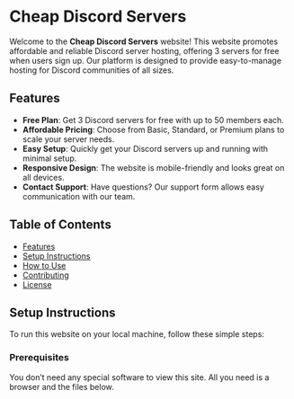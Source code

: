 # Cheap Discord Servers

Welcome to the **Cheap Discord Servers** website! This website promotes affordable and reliable Discord server hosting, offering 3 servers for free when users sign up. Our platform is designed to provide easy-to-manage hosting for Discord communities of all sizes.

## Features

- **Free Plan**: Get 3 Discord servers for free with up to 50 members each.
- **Affordable Pricing**: Choose from Basic, Standard, or Premium plans to scale your server needs.
- **Easy Setup**: Quickly get your Discord servers up and running with minimal setup.
- **Responsive Design**: The website is mobile-friendly and looks great on all devices.
- **Contact Support**: Have questions? Our support form allows easy communication with our team.

## Table of Contents

- [Features](#features)
- [Setup Instructions](#setup-instructions)
- [How to Use](#how-to-use)
- [Contributing](#contributing)
- [License](#license)

## Setup Instructions

To run this website on your local machine, follow these simple steps:

### Prerequisites

You don’t need any special software to view this site. All you need is a browser and the files below.


